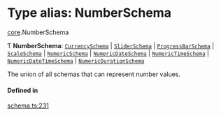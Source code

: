 # Type alias: NumberSchema

[core](../modules/core.md).NumberSchema

Ƭ **NumberSchema**: [`CurrencySchema`](../interfaces/core.CurrencySchema.md) \| [`SliderSchema`](../interfaces/core.SliderSchema.md) \| [`ProgressBarSchema`](../interfaces/core.ProgressBarSchema.md) \| [`ScaleSchema`](../interfaces/core.ScaleSchema.md) \| [`NumericSchema`](../interfaces/core.NumericSchema.md) \| [`NumericDateSchema`](../interfaces/core.NumericDateSchema.md) \| [`NumericTimeSchema`](../interfaces/core.NumericTimeSchema.md) \| [`NumericDateTimeSchema`](../interfaces/core.NumericDateTimeSchema.md) \| [`NumericDurationSchema`](../interfaces/core.NumericDurationSchema.md)

The union of all schemas that can represent number values.

#### Defined in

[schema.ts:231](https://github.com/coda/packs-sdk/blob/main/schema.ts#L231)
